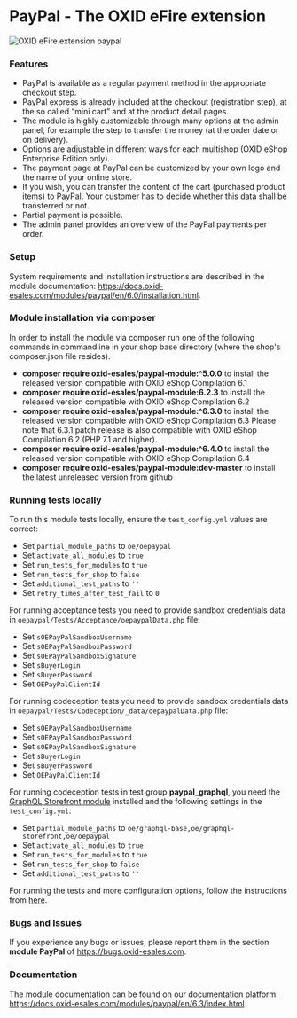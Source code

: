 PayPal - The OXID eFire extension
======

![OXID eFire extension paypal](paypal_banner.jpg)

### Features

* PayPal is available as a regular payment method in the appropriate checkout step.
* PayPal express is already included at the checkout (registration step), at the so called “mini cart” and at the product detail pages.
* The module is highly customizable through many options at the admin panel, for example the step to transfer the money (at the order date or on delivery).
* Options are adjustable in different ways for each multishop (OXID eShop Enterprise Edition only).
* The payment page at PayPal can be customized by your own logo and the name of your online store.
* If you wish, you can transfer the content of the cart (purchased product items) to PayPal. Your customer has to decide whether this data shall be transferred or not.
* Partial payment is possible.
* The admin panel provides an overview of the PayPal payments per order.

### Setup

System requirements and installation instructions are described in the module documentation: https://docs.oxid-esales.com/modules/paypal/en/6.0/installation.html.

### Module installation via composer

In order to install the module via composer run one of the following commands in commandline in your shop base directory 
(where the shop's composer.json file resides).
* **composer require oxid-esales/paypal-module:^5.0.0** to install the released version compatible with OXID eShop Compilation 6.1
* **composer require oxid-esales/paypal-module:6.2.3** to install the released version compatible with OXID eShop Compilation 6.2
* **composer require oxid-esales/paypal-module:^6.3.0** to install the released version compatible with OXID eShop Compilation 6.3
    Please note that 6.3.1 patch release is also compatible with OXID eShop Compilation 6.2 (PHP 7.1 and higher).
* **composer require oxid-esales/paypal-module:^6.4.0** to install the released version compatible with OXID eShop Compilation 6.4
* **composer require oxid-esales/paypal-module:dev-master** to install the latest unreleased version from github

### Running tests locally

To run this module tests locally, ensure the `test_config.yml` values are correct:
- Set `partial_module_paths` to `oe/oepaypal`
- Set `activate_all_modules` to `true`
- Set `run_tests_for_modules` to `true`
- Set `run_tests_for_shop` to `false`
- Set `additional_test_paths` to `''`
- Set `retry_times_after_test_fail` to `0`

For running acceptance tests you need to provide sandbox credentials data in `oepaypal/Tests/Acceptance/oepaypalData.php` file:
- Set `sOEPayPalSandboxUsername`
- Set `sOEPayPalSandboxPassword`
- Set `sOEPayPalSandboxSignature`
- Set `sBuyerLogin`
- Set `sBuyerPassword`
- Set `OEPayPalClientId`

For running codeception tests you need to provide sandbox credentials data in `oepaypal/Tests/Codeception/_data/oepaypalData.php` file:
- Set `sOEPayPalSandboxUsername`
- Set `sOEPayPalSandboxPassword`
- Set `sOEPayPalSandboxSignature`
- Set `sBuyerLogin`
- Set `sBuyerPassword`
- Set `OEPayPalClientId`

For running codeception tests in test group **paypal_graphql**, you need the [GraphQL Storefront module](https://github.com/OXID-eSales/graphql-storefront-module/) installed
and the following settings in the `test_config.yml`: 
- Set `partial_module_paths` to `oe/graphql-base,oe/graphql-storefront,oe/oepaypal`
- Set `activate_all_modules` to `true`
- Set `run_tests_for_modules` to `true`
- Set `run_tests_for_shop` to `false`
- Set `additional_test_paths` to `''`

For running the tests and more configuration options, follow the instructions from [here](https://github.com/OXID-eSales/testing_library#running-tests).

### Bugs and Issues

If you experience any bugs or issues, please report them in the section **module PayPal** of https://bugs.oxid-esales.com.

### Documentation

The module documentation can be found on our documentation platform: https://docs.oxid-esales.com/modules/paypal/en/6.3/index.html.